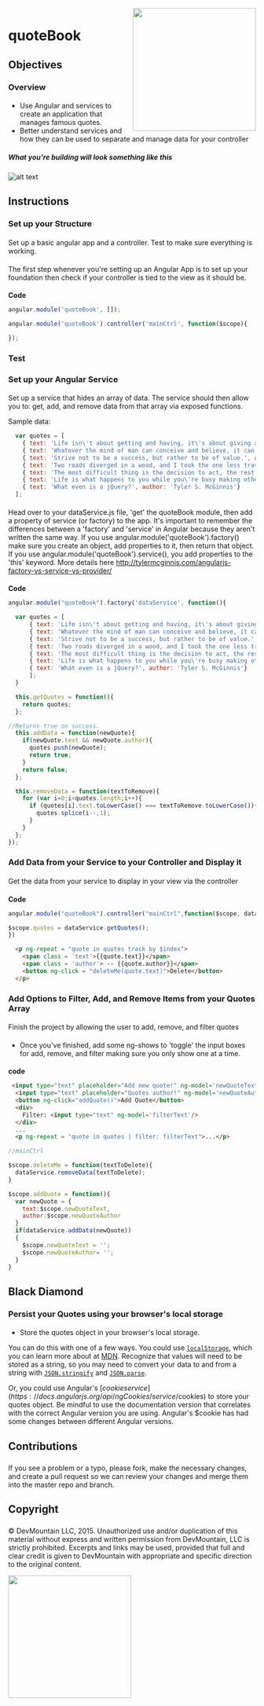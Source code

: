 <img src="https://devmounta.in/img/logowhiteblue.png" width="250" align="right">

quoteBook
=========

## Objectives 
### Overview
#### 
* Use Angular and services to create an application that manages famous quotes.
* Better understand services and how they can be used to separate and manage data for your controller

##### What you're building will look something like this
![alt text](https://github.com/DevMountain/quoteBook/blob/master/preview.png?raw=true, "Preview Image")

## Instructions

### Set up your Structure

#### 
Set up a basic angular app and a controller.  Test to make sure everything is working.

#### 
The first step whenever you're setting up an Angular App is to set up your foundation then check if your controller is tied to the view as it should be.
<!-- * Create an index.html and a style.css file -->
<!-- * Create a folder called js -->
<!-- * In the js folder, create an app.js, dataService.js, and a mainCtrl.js file -->
<!-- * Link your style.css sheet to your index.html page -->
<!-- * In your index.html file create the basic structure of your html, be sure to include ng-app="quoteBook" and ng-controller="mainCtrl" to the appropriate places -->
<!-- * In your app.js file set up 'home' for your angular app. Take note how you're going to include the [] as the second parameter. This tells Angular that you want to create a new module rather than just use an existing one. In all other files, we won't be using the [] because we want to use the module which has already been set. -->
<!-- * In your mainCtrl.js file set up your first controller (mainCtrl).  -->

#### 
__Code__

```javascript
angular.module('quoteBook', []);
```

```javascript
angular.module('quoteBook').controller('mainCtrl', function($scope){

});
```

### Test
#### 
<!-- Once again, note we're 'getting' the quoteBook module rather than 'setting' ([]) it. Also, it's really important to remember that whenever you add a js file, you need to include those in your index.html file as scripts. -->
<!-- * In your index.html file before the body tag closes include script tags which link to all your Angular files in the 'js' folder. -->
<!-- * Now that your app and controller are set up and they're linked in your html page, add a test property to your scope object in your controller then verify that it works {{test}} in your html page. -->
<!-- * If you see whatever text you entered into $scope.test in your view, continue to the next step. If not, check your console for any errors. -->

### Set up your Angular Service
#### 
Set up a service that hides an array of data.  The service should then allow you to: get, add, and remove data from that array via exposed functions.

Sample data:
```javascript
  var quotes = [
    { text: 'Life isn\'t about getting and having, it\'s about giving and being.', author: 'Kevin Kruse'},
    { text: 'Whatever the mind of man can conceive and believe, it can achieve', author: 'Napoleon Hill'},
    { text: 'Strive not to be a success, but rather to be of value.', author: 'Albert Einstein'},
    { text: 'Two roads diverged in a wood, and I took the one less traveled by, And that has made all the difference.', author: 'Robert Frost'},
    { text: 'The most difficult thing is the decision to act, the rest is merely tenacity.', author: 'Amelia Earhart'},
    { text: 'Life is what happens to you while you\'re busy making other plans.', author: 'John Lennon'},
    { text: 'What even is a jQuery?', author: 'Tyler S. McGinnis'}
  ];
```

#### 
 Head over to your dataService.js file, 'get' the quoteBook module, then add a property of service (or factory) to the app. It's important to remember the differences between a 'factory' and 'service' in Angular because they aren't written the same way. If you use angular.module('quoteBook').factory() make sure you create an object, add properties to it, then return that object. If you use angular.module('quoteBook').service(), you add properties to the 'this' keyword. More details here http://tylermcginnis.com/angularjs-factory-vs-service-vs-provider/
<!-- * After you've created a new service or factory and made sure you included the file in your index.html file, add the Sample data above and place it in your service. -->

<!-- Notice we didn't put our quotes array directly on 'this' or your object you're going to return. That's because we don't want this data to be directly accessed from outside of this service. Instead, we're going to create 'getter' and 'setter' methods in order to get, add to, or remove parts of the quotes array making the quotes array 'private' to this service. -->

<!-- * Now that we have our data, let's set up ways to access that data. -->
<!-- * Create three methods on your 'this' (service) or custom object (factory), one called getData, one called addData, and one called removeData -->
<!-- * getData simply returns the quotes array -->
<!-- * addData takes in a data object, verifies that data object has the proper keys (just text and author), then adds that object to the end of the quotes array -->
<!-- * removeData takes in the text of a quote, loops through the quotes array, then removes the proper quote from the array. -->

<!-- Once you finish those methods, this service should be complete. Now notice how all the heavy logic is contained in this one service which we can inject into any controller we create. This makes things very modular and testable. -->

#### 
__Code__

```javascript
angular.module("quoteBook").factory('dataService', function(){

  var quotes = [
      { text: 'Life isn\'t about getting and having, it\'s about giving and being.', author: 'Kevin Kruse'},
      { text: 'Whatever the mind of man can conceive and believe, it can achieve', author: 'Napoleon Hill'},
      { text: 'Strive not to be a success, but rather to be of value.', author: 'Albert Einstein'},
      { text: 'Two roads diverged in a wood, and I took the one less traveled by, And that has made all the difference.', author: 'Robert Frost'},
      { text: 'The most difficult thing is the decision to act, the rest is merely tenacity.', author: 'Amelia Earhart'},
      { text: 'Life is what happens to you while you\'re busy making other plans.', author: 'John Lennon'},
      { text: 'What even is a jQuery?', author: 'Tyler S. McGinnis'}
      ];
  }

  this.getQuotes = function(){
    return quotes;
  };

//Returns true on success.
  this.addData = function(newQuote){
    if(newQuote.text && newQuote.author){
      quotes.push(newQuote);
      return true;
    }
    return false;
  };

  this.removeData = function(textToRemove){
    for (var i=0;i<quotes.length;i++){
      if (quotes[i].text.toLowerCase() === textToRemove.toLowerCase()){
        quotes.splice(i--,1);
      }
    }
  };
});
```

### Add Data from your Service to your Controller and Display it
#### 
Get the data from your service to display in your view via the controller

#### 
<!-- Inject your service in to your controller then add that data to the scope of your controller, then display it in your view -->
<!-- * Inject your dataService into your mainCtrl -->
<!-- * Use the proper method on your dataService object to get the quotes array then add it to your $scope object in your mainCtrl -->
<!-- * Once the quotes data is on your scope, use ng-repeat to loop over that data in your index.html page and display it. -->

#### 
__Code__
```javascript
angular.module("quoteBook").controller("mainCtrl",function($scope, dataService){

$scope.quotes = dataService.getQuotes();
})
```

```html
  <p ng-repeat = "quote in quotes track by $index">
    <span class = 'text'>{{quote.text}}</span>
    <span class = 'author'> -- {{quote.author}}</span> 
    <button ng-click = "deleteMe(quote.text)">Delete</button> 
  </p>
```

### Add Options to Filter, Add, and Remove Items from your Quotes Array
#### 
Finish the project by allowing the user to add, remove, and filter quotes

#### 
<!-- * Create three buttons, Add Quote, Remove Quote, and Filter Quotes -->
<!-- * Using ng-click and the methods we set up on our dataService object earlier, make those three buttons do the appropriate action. -->
* Once you've finished, add some ng-shows to 'toggle' the input boxes for add, remove, and filter making sure you only show one at a time.

#### 
__code__
```html
 <input type="text" placeholder="Add new quote!" ng-model='newQuoteText'>
  <input type="text" placeholder="Quotes author!" ng-model='newQuoteAuthor'>
  <button ng-click="addQuote()">Add Quote</button>
  <div>
    Filter: <input type="text" ng-model='filterText'/>
  </div>
  ...
  <p ng-repeat = "quote in quotes | filter: filterText">...</p>
```

```javascript
//mainCtrl

$scope.deleteMe = function(textToDelete){
  dataService.removeData(textToDelete);
}

$scope.addQuote = function(){
  var newQuote = {
    text:$scope.newQuoteText,
    author:$scope.newQuoteAuthor
  }
  if(dataService.addData(newQuote))
  {
    $scope.newQuoteText = '';
    $scope.newQuoteAuthor= '';
  }
}
```

## Black Diamond
### Persist your Quotes using your browser's local storage
#### 
* Store the quotes object in your browser's local storage.

You can do this with one of a few ways. You could use [`localStorage`](https://developer.mozilla.org/en-US/docs/Web/API/Window/localStorage), which you can learn more about at [MDN](https://developer.mozilla.org/en-US/docs/Web/API/Web_Storage_API/Using_the_Web_Storage_API). Recognize that values will need to be stored as a string, so you may need to convert your data to and from a string with [`JSON.stringify`](https://developer.mozilla.org/en-US/docs/Web/JavaScript/Reference/Global_Objects/JSON/stringify) and [`JSON.parse`](https://developer.mozilla.org/en-US/docs/Web/JavaScript/Reference/Global_Objects/JSON/parse).

Or, you could use Angular's [$cookie service](https://docs.angularjs.org/api/ngCookies/service/$cookies) to store your quotes object. Be mindful to use the documentation version that correlates with the correct Angular version you are using. Angular's $cookie has had some changes between different Angular versions.

## Contributions
### 
#### 
If you see a problem or a typo, please fork, make the necessary changes, and create a pull request so we can review your changes and merge them into the master repo and branch.

## Copyright
### 
#### 
© DevMountain LLC, 2015. Unauthorized use and/or duplication of this material without express and written permission from DevMountain, LLC is strictly prohibited. Excerpts and links may be used, provided that full and clear credit is given to DevMountain with appropriate and specific direction to the original content.

<img src="https://devmounta.in/img/logowhiteblue.png" width="250">